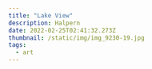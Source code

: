 ```yaml
---
title: "Lake View"
description: Halpern
date: 2022-02-25T02:41:32.273Z
thumbnail: /static/img/img_9230-19.jpg
tags:
  - art
---
```

